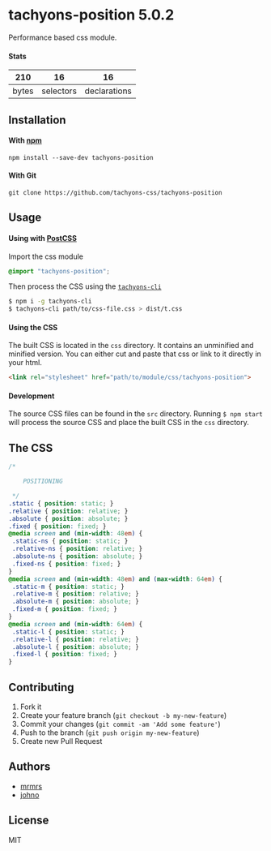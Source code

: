 # tachyons-position 5.0.2

Performance based css module.

#### Stats

210 | 16 | 16
---|---|---
bytes | selectors | declarations

## Installation

#### With [npm](https://npmjs.com)

```
npm install --save-dev tachyons-position
```

#### With Git

```
git clone https://github.com/tachyons-css/tachyons-position
```

## Usage

#### Using with [PostCSS](https://github.com/postcss/postcss)

Import the css module

```css
@import "tachyons-position";
```

Then process the CSS using the [`tachyons-cli`](https://github.com/tachyons-css/tachyons-cli)

```sh
$ npm i -g tachyons-cli
$ tachyons-cli path/to/css-file.css > dist/t.css
```

#### Using the CSS

The built CSS is located in the `css` directory. It contains an unminified and minified version.
You can either cut and paste that css or link to it directly in your html.

```html
<link rel="stylesheet" href="path/to/module/css/tachyons-position">
```

#### Development

The source CSS files can be found in the `src` directory.
Running `$ npm start` will process the source CSS and place the built CSS in the `css` directory.

## The CSS

```css
/*

    POSITIONING

 */
.static { position: static; }
.relative { position: relative; }
.absolute { position: absolute; }
.fixed { position: fixed; }
@media screen and (min-width: 48em) {
 .static-ns { position: static; }
 .relative-ns { position: relative; }
 .absolute-ns { position: absolute; }
 .fixed-ns { position: fixed; }
}
@media screen and (min-width: 48em) and (max-width: 64em) {
 .static-m { position: static; }
 .relative-m { position: relative; }
 .absolute-m { position: absolute; }
 .fixed-m { position: fixed; }
}
@media screen and (min-width: 64em) {
 .static-l { position: static; }
 .relative-l { position: relative; }
 .absolute-l { position: absolute; }
 .fixed-l { position: fixed; }
}
```

## Contributing

1. Fork it
2. Create your feature branch (`git checkout -b my-new-feature`)
3. Commit your changes (`git commit -am 'Add some feature'`)
4. Push to the branch (`git push origin my-new-feature`)
5. Create new Pull Request

## Authors

* [mrmrs](http://mrmrs.io)
* [johno](http://johnotander.com)

## License

MIT

